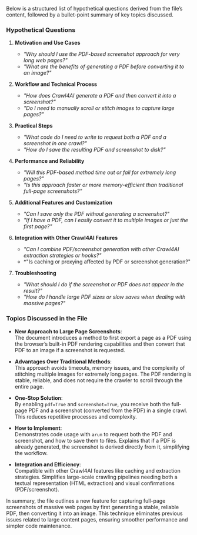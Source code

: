 Below is a structured list of hypothetical questions derived from the file’s content, followed by a bullet-point summary of key topics discussed.

### Hypothetical Questions

1. **Motivation and Use Cases**
   - *"Why should I use the PDF-based screenshot approach for very long web pages?"*
   - *"What are the benefits of generating a PDF before converting it to an image?"*

2. **Workflow and Technical Process**
   - *"How does Crawl4AI generate a PDF and then convert it into a screenshot?"*
   - *"Do I need to manually scroll or stitch images to capture large pages?"*

3. **Practical Steps**
   - *"What code do I need to write to request both a PDF and a screenshot in one crawl?"*
   - *"How do I save the resulting PDF and screenshot to disk?"*

4. **Performance and Reliability**
   - *"Will this PDF-based method time out or fail for extremely long pages?"*
   - *"Is this approach faster or more memory-efficient than traditional full-page screenshots?"*

5. **Additional Features and Customization**
   - *"Can I save only the PDF without generating a screenshot?"*
   - *"If I have a PDF, can I easily convert it to multiple images or just the first page?"*

6. **Integration with Other Crawl4AI Features**
   - *"Can I combine PDF/screenshot generation with other Crawl4AI extraction strategies or hooks?"*
   - *"Is caching or proxying affected by PDF or screenshot generation?"

7. **Troubleshooting**
   - *"What should I do if the screenshot or PDF does not appear in the result?"*
   - *"How do I handle large PDF sizes or slow saves when dealing with massive pages?"*

### Topics Discussed in the File

- **New Approach to Large Page Screenshots**:  
  The document introduces a method to first export a page as a PDF using the browser’s built-in PDF rendering capabilities and then convert that PDF to an image if a screenshot is requested.

- **Advantages Over Traditional Methods**:  
  This approach avoids timeouts, memory issues, and the complexity of stitching multiple images for extremely long pages. The PDF rendering is stable, reliable, and does not require the crawler to scroll through the entire page.

- **One-Stop Solution**:  
  By enabling `pdf=True` and `screenshot=True`, you receive both the full-page PDF and a screenshot (converted from the PDF) in a single crawl. This reduces repetitive processes and complexity.

- **How to Implement**:  
  Demonstrates code usage with `arun` to request both the PDF and screenshot, and how to save them to files. Explains that if a PDF is already generated, the screenshot is derived directly from it, simplifying the workflow.

- **Integration and Efficiency**:  
  Compatible with other Crawl4AI features like caching and extraction strategies. Simplifies large-scale crawling pipelines needing both a textual representation (HTML extraction) and visual confirmations (PDF/screenshot).

In summary, the file outlines a new feature for capturing full-page screenshots of massive web pages by first generating a stable, reliable PDF, then converting it into an image. This technique eliminates previous issues related to large content pages, ensuring smoother performance and simpler code maintenance.